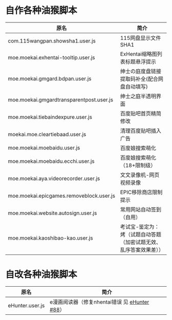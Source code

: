 # 自作各种油猴脚本

| 原名  | 简介  |
| ------------ | ------------ |
| com.115wangpan.showsha1.user.js  | 115网盘显示文件SHA1  |
| moe.moekai.exhentai-tooltip.user.js  | ExHentai缩略图列表标题悬浮提示  |
| moe.moekai.gmgard.bdpan.user.js  | 绅士の庭度盘链接提取码补全(配合网盘自动填写)  |
| moe.moekai.gmgardtransparentpost.user.js  | 绅士之庭半透明界面  |
| moe.moekai.tiebaindexpure.user.js  | 百度贴吧首页精简修改  |
| moekai.moe.cleartiebaad.user.js  | 清理百度贴吧插入广告  |
| moe.moekai.moebaidu.user.js | 百度娘搜索萌化 |
| moe.moekai.moebaidu.ecchi.user.js | 百度娘搜索萌化（18+限制级） |
| moe.moekai.aya.videorecorder.user.js | 文文录像机-网页视频录像 |
| moe.moekai.epicgames.removeblock.user.js | EPIC移除商店限制提示 |
| moe.moekai.website.autosign.user.js | 常用网站自动签到（自用） |
| moe.moekai.kaoshibao-kao.user.js | 考试宝-鉴定为：烤（试题自动答题（加密试题无效、乱序答案效果差））

# 自改各种油猴脚本
| 原名  | 简介  |
| ------------ | ------------ |
| eHunter.user.js | e漫画阅读器（修复nhentai错误 见 [eHunter #88](https://github.com/hanFengSan/eHunter/pull/88)）|
